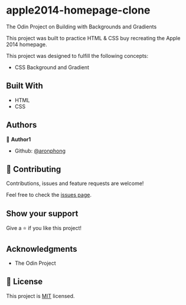# apple2014-homepage-clone
The Odin Project on Building with Backgrounds and Gradients

This project was built to practice HTML & CSS buy recreating the Apple 2014 homepage.

This project was designed to fulfill the following concepts:

- CSS Background and Gradient


## Built With

- HTML
- CSS



## Authors

👤 **Author1**

- Github: [@aronphong](https://github.com/aronphong)

## 🤝 Contributing

Contributions, issues and feature requests are welcome!

Feel free to check the [issues page](issues/).

## Show your support

Give a ⭐️ if you like this project!

## Acknowledgments

- The Odin Project

## 📝 License

This project is [MIT](LICENSE) licensed.
